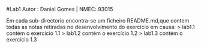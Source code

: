 #Lab1
Autor : Daniel Gomes | NMEC: 93015

Em cada sub-directorio encontra-se um ficheiro README.md,que contem todas as notas retiradas no desenvolvimento do exercício em causa:
    > lab1.1 contém o exercício 1.1 
    > lab1.2 contém o exercício 1.2
    > lab1.3 contém o exercício 1.3
